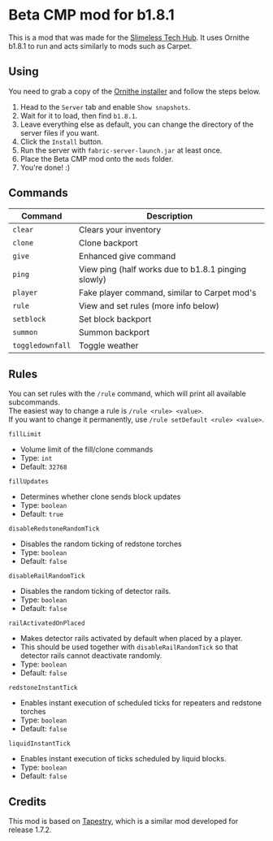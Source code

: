 # Beta CMP mod for b1.8.1
This is a mod that was made for the [Slimeless Tech Hub](https://discord.gg/a3JEeAyZR4). It uses Ornithe b1.8.1 to run and acts similarly to mods such as Carpet.

## Using
You need to grab a copy of the [Ornithe installer](https://ornithemc.net/) and follow the steps below.
1. Head to the `Server` tab and enable `Show snapshots`.
2. Wait for it to load, then find `b1.8.1`.
3. Leave everything else as default, you can change the directory of the server files if you want.
4. Click the `Install` button.
5. Run the server with `fabric-server-launch.jar` at least once.
6. Place the Beta CMP mod onto the `mods` folder.
7. You're done! :)

## Commands
| Command          | Description                                         |
|------------------|-----------------------------------------------------|
| `clear`          | Clears your inventory                               |
| `clone`          | Clone backport                                      |
| `give`           | Enhanced give command                               |
| `ping`           | View ping (half works due to b1.8.1 pinging slowly) |
| `player`         | Fake player command, similar to Carpet mod's        |
| `rule`           | View and set rules (more info below)                |
| `setblock`       | Set block backport                                  |
| `summon`         | Summon backport                                     |
| `toggledownfall` | Toggle weather                                      |

## Rules
You can set rules with the `/rule` command, which will print all available subcommands.
<br>The easiest way to change a rule is `/rule <rule> <value>`.
<br>If you want to change it permanently, use `/rule setDefault <rule> <value>`.

`fillLimit`
* Volume limit of the fill/clone commands
* Type: `int`
* Default: `32768`

`fillUpdates`
* Determines whether clone sends block updates
* Type: `boolean`
* Default: `true`

`disableRedstoneRandomTick`
* Disables the random ticking of redstone torches
* Type: `boolean`
* Default: `false`

`disableRailRandomTick`
* Disables the random ticking of detector rails.
* Type: `boolean`
* Default: `false`

`railActivatedOnPlaced`
* Makes detector rails activated by default when placed by a player.
* This should be used together with `disableRailRandomTick` so that detector rails cannot deactivate randomly. 
* Type: `boolean`
* Default: `false`

`redstoneInstantTick`
* Enables instant execution of scheduled ticks for repeaters and redstone torches
* Type: `boolean`
* Default: `false`

`liquidInstantTick`
* Enables instant execution of ticks scheduled by liquid blocks.
* Type: `boolean`
* Default: `false`

## Credits
This mod is based on [Tapestry](https://github.com/Nullspace-MC/Tapestry), which is a similar mod developed for release 1.7.2.
